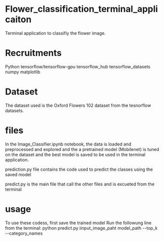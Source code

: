 # Flower_classification_terminal_applicaiton

Terminal application to classifiy the flower image.

# Recruitments
Python
tensorflow/tensorflow-gpu
tensorflow_hub
tensorflow_datasets
numpy
matplotlib

# Dataset 

The dataset used is the  Oxford Flowers 102 dataset from the tesnorflow datasets.

# files

In the Image_Classifier.ipynb notebook, the data is loaded and preprocessed and explored and the a pretrained model (Mobilenet) is tuned on the dataset and the best model is saved to be used in the terminal application.

prediction.py file contains the code used to predict the classes using the saved model

predict.py is the main file that call the other files and is excueted from the terminal

# usage 

To use these codess, first save the trained model
Run the followung line from the terminal: python predict.py iinput_image_paht model_path --top_k --category_names
